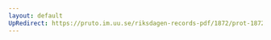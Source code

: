```yaml
---
layout: default
UpRedirect: https://pruto.im.uu.se/riksdagen-records-pdf/1872/prot-1872--ak--306/prot-1872--ak--306_045.pdf
---
```

